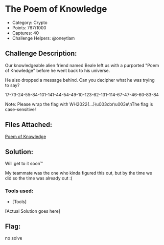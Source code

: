 # The Poem of Knowledge 

- Category: Crypto
- Points: 767/1000
- Captures: 40
- Challenge Helpers: @oneytlam

## Challenge Description:
Our knowledgeable alien friend named Beale left us with a purported "Poem of Knowledge" before he went back to his universe.

He also dropped a message behind. Can you decipher what he was trying to say?

17-73-24-55-84-101-141-44-54-49-10-123-62-131-114-67-47-46-60-83-84

Note: Please wrap the flag with WH2022{...}\u003cbr\u003e\nThe flag is case-sensitive!

## Files Attached:
[Poem of Knowledge](Poem%20of%20Knowledge.txt)

## Solution:
Will get to it soon™

My teammate was the one who kinda figured this out, but by the time we did so the time was already out :(
### Tools used:
- [Tools]

[Actual Solution goes here]

## Flag: 
no solve